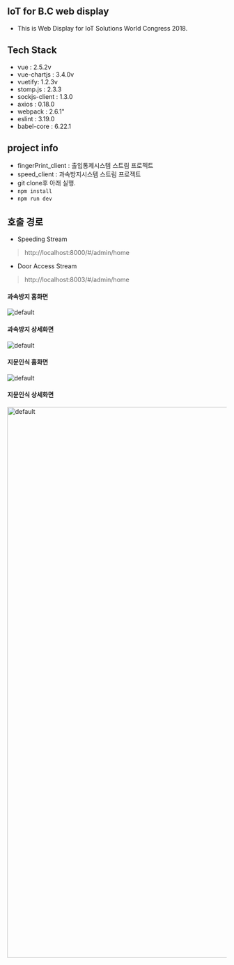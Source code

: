 ## IoT for B.C web display
- This is Web Display for IoT Solutions World Congress 2018. 

## Tech Stack
- vue : 2.5.2v
- vue-chartjs : 3.4.0v
- vuetify: 1.2.3v
- stomp.js : 2.3.3
- sockjs-client : 1.3.0
- axios : 0.18.0
- webpack : 2.6.1"
- eslint : 3.19.0
- babel-core : 6.22.1

## project info
- fingerPrint_client : 출입통제시스템 스트림 프로젝트
- speed_client : 과속방지시스템 스트림 프로젝트
- git clone후 아래 실행.
- `npm install`
- `npm run dev`

## 호출 경로 
- Speeding Stream
> http://localhost:8000/#/admin/home


- Door Access Stream
> http://localhost:8003/#/admin/home

#### 과속방지 홈화면
![default](https://user-images.githubusercontent.com/32521173/51647944-1b152d80-1fc2-11e9-8760-421152eb2a5d.png)  
  
#### 과속방지 상세화면 
![default](https://user-images.githubusercontent.com/32521173/51647990-439d2780-1fc2-11e9-9121-4bc088ce8817.png)

#### 지문인식 홈화면 
![default](https://user-images.githubusercontent.com/32521173/51647994-45ff8180-1fc2-11e9-8fb2-6418980b8a3d.png)  
  
#### 지문인식 상세화면 
<img width="1265" alt="default" src="https://user-images.githubusercontent.com/32521173/51647998-49930880-1fc2-11e9-86bc-18d2c514f23a.png">












